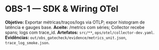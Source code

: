 # OBS-1 — SDK & Wiring OTel
**Objetivo:** Exportar métricas/traços/logs via OTLP; expor histogram de latência e gauges base.
**Aceite:** /metrics com séries; Collector recebe spans; logs com trace_id.
**Artefatos:** `src/**`, `ops/otel/collector-dev.yaml`.
**Evidências:** `out/obs_gatecheck/evidence/metrics_unit.json`, `trace_log_smoke.json`.

